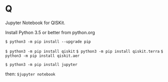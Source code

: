 # Q
Jupyter Notebook for QISKit.

Install Python 3.5 or better from python.org 

`$ python3 -m pip install --upgrade pip`

`$ python3 -m pip install qiskit`
`$ python3 -m pip install qiskit.terra`
`$ python3 -m pip install qiskit.aer`


`$ python3 -m pip install jupyter`

then: 
`$jupyter notebook`

